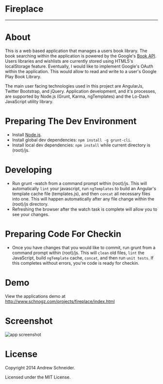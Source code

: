 # Fireplace
***

About
========

This is a web based application that manages a users book library.  The book searching within the application is powered by the Google's [Book API](https://developers.google.com/books/docs/v1/using).  Users libraries and wishlists are currently stored using HTML5's localStorage feature.  Eventually, I would like to implement Google's OAuth within the application.  This would allow to read and write to a user's Google Play Book Library.

The main user facing technologies used in this project are AngularJs, Twitter Bootstrap, and jQuery. Application development, and it's processes, are supported by Node.js (Grunt, Karma, ngTemplates) and the Lo-Dash JavaScript utility library.


Preparing The Dev Environment
========

* Install [Node.js](http://nodejs.org/).
* Install global dev dependencies: `npm install -g grunt-cli`.
* Install local dev dependencies: `npm install` while current directory is (root)/js.


Developing
========

* Run grunt -watch from a command prompt within (root)/js.  This will automatically `lint` your javascript, run `ngTemplates` to build an Angular's template cache file (templates.js), and then `concat` all necessary files into one. This will happen automatically after any file change within the (root)/js directory.  
* Refreshing the browser after the watch task is complete will allow you to see your changes.


Preparing Code For Checkin
========

* Once you have changes that you would like to commit, run grunt from a command prompt within (root)/js. This will `clean` old files, `lint` the JavaScript, build `ngTemplate` cache, `concat`, and then run `unit tests`.  If this completes without errors, you're code is ready for checkin.


Demo
=======

View the applications demo at http://www.schnogz.com/projects/fireplace/index.html


Screenshot
=======

![app screenshot](https://cloud.githubusercontent.com/assets/6364918/25072379/3b38c9fc-2292-11e7-8be9-f81b96aa302a.png)


License
========

Copyright 2014 Andrew Schneider.

Licensed under the MIT License.
